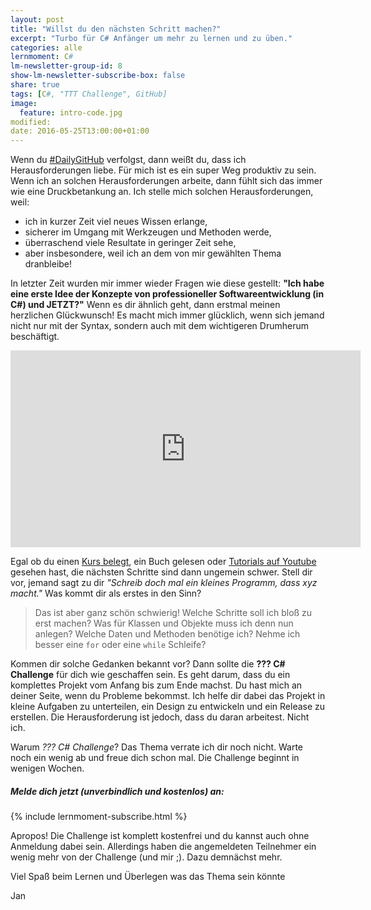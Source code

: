 ```yaml
---
layout: post
title: "Willst du den nächsten Schritt machen?"
excerpt: "Turbo für C# Anfänger um mehr zu lernen und zu üben."
categories: alle
lernmoment: C#
lm-newsletter-group-id: 8
show-lm-newsletter-subscribe-box: false
share: true
tags: [C#, "TTT Challenge", GitHub]
image:
  feature: intro-code.jpg
modified:
date: 2016-05-25T13:00:00+01:00
---
```


Wenn du [#DailyGitHub](https://github.com/LernMoment/DailyGitHub) verfolgst, dann weißt du, dass ich Herausforderungen liebe. Für mich ist es ein super Weg produktiv zu sein. Wenn ich an solchen Herausforderungen arbeite, dann fühlt sich das immer wie eine Druckbetankung an. Ich stelle mich solchen Herausforderungen, weil:

 - ich in kurzer Zeit viel neues Wissen erlange,
 - sicherer im Umgang mit Werkzeugen und Methoden werde,
 - überraschend viele Resultate in geringer Zeit sehe,
 - aber insbesondere, weil ich an dem von mir gewählten Thema dranbleibe!

In letzter Zeit wurden mir immer wieder Fragen wie diese gestellt: **"Ich habe eine erste Idee der Konzepte von professioneller Softwareentwicklung (in C#) und JETZT?"**
Wenn es dir ähnlich geht, dann erstmal meinen herzlichen Glückwunsch! Es macht mich immer glücklich, wenn sich jemand nicht nur mit der Syntax, sondern auch mit dem wichtigeren Drumherum beschäftigt.

<iframe width="560" height="315" src="https://www.youtube-nocookie.com/embed/3AIX1TzSqog?" frameborder="0" allow="encrypted-media" allowfullscreen></iframe>

Egal ob du einen [Kurs belegt](/einstieg-csharp/), ein Buch gelesen oder [Tutorials auf Youtube](https://www.youtube.com/playlist?list=PLP2TrPpx5VNkr-wmkjguVZAvN4T5EPJbF) gesehen hast, die nächsten Schritte sind dann ungemein schwer. Stell dir vor, jemand sagt zu dir *"Schreib doch mal ein kleines Programm, dass xyz macht."* Was kommt dir als erstes in den Sinn? 

> Das ist aber ganz schön schwierig!
> Welche Schritte soll ich bloß zu erst machen?
> Was für Klassen und Objekte muss ich denn nun anlegen?
> Welche Daten und Methoden benötige ich?
> Nehme ich besser eine `for` oder eine `while` Schleife?

Kommen dir solche Gedanken bekannt vor? Dann sollte die **??? C# Challenge** für dich wie geschaffen sein. Es geht darum, dass du ein komplettes Projekt vom Anfang bis zum Ende machst. Du hast mich an deiner Seite, wenn du Probleme bekommst. Ich helfe dir dabei das Projekt in kleine Aufgaben zu unterteilen, ein Design zu entwickeln und ein Release zu erstellen. Die Herausforderung ist jedoch, dass du daran arbeitest. Nicht ich.

Warum *??? C# Challenge*? Das Thema verrate ich dir noch nicht. Warte noch ein wenig ab und freue dich schon mal. Die Challenge beginnt in wenigen Wochen. 

<div class="subscribe-notice">
  <h5>Melde dich jetzt (unverbindlich und kostenlos) an:</h5>
    {% include lernmoment-subscribe.html %}
</div>

Apropos! Die Challenge ist komplett kostenfrei und du kannst auch ohne Anmeldung dabei sein. Allerdings haben die angemeldeten Teilnehmer ein wenig mehr von der Challenge (und mir ;). Dazu demnächst mehr.

Viel Spaß beim Lernen und Überlegen was das Thema sein könnte

Jan
